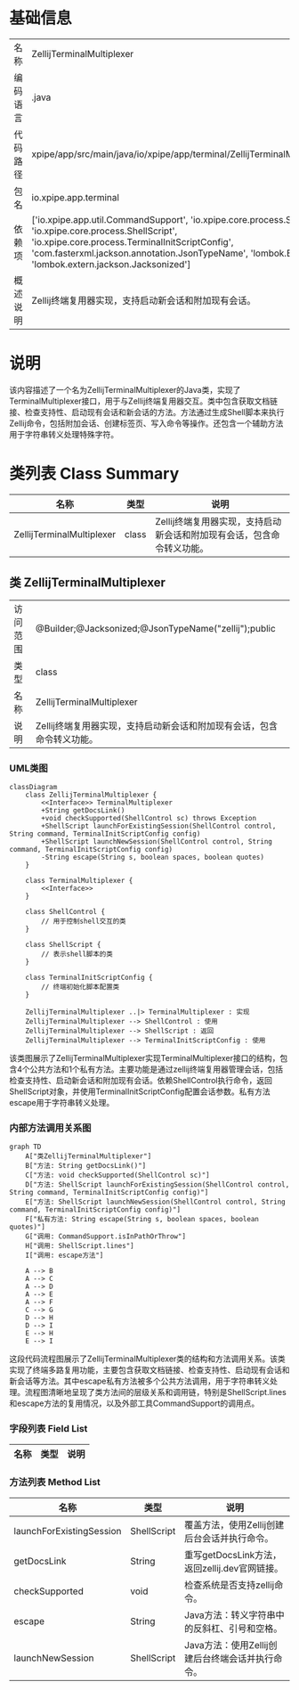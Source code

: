 # 基础信息

|      |      |
|------|------|
| 名称 | ZellijTerminalMultiplexer |
| 编码语言 | .java |
| 代码路径 | xpipe/app/src/main/java/io/xpipe/app/terminal/ZellijTerminalMultiplexer.java |
| 包名 | io.xpipe.app.terminal |
| 依赖项 | ['io.xpipe.app.util.CommandSupport', 'io.xpipe.core.process.ShellControl', 'io.xpipe.core.process.ShellScript', 'io.xpipe.core.process.TerminalInitScriptConfig', 'com.fasterxml.jackson.annotation.JsonTypeName', 'lombok.Builder', 'lombok.extern.jackson.Jacksonized'] |
| 概述说明 | Zellij终端复用器实现，支持启动新会话和附加现有会话。 |

# 说明

该内容描述了一个名为ZellijTerminalMultiplexer的Java类，实现了TerminalMultiplexer接口，用于与Zellij终端复用器交互。类中包含获取文档链接、检查支持性、启动现有会话和新会话的方法。方法通过生成Shell脚本来执行Zellij命令，包括附加会话、创建标签页、写入命令等操作。还包含一个辅助方法用于字符串转义处理特殊字符。

# 类列表 Class Summary

| 名称   | 类型  | 说明 |
|-------|------|-------------|
| ZellijTerminalMultiplexer | class | Zellij终端复用器实现，支持启动新会话和附加现有会话，包含命令转义功能。 |



## 类 ZellijTerminalMultiplexer

|      |      |
|------|------|
| 访问范围 | @Builder;@Jacksonized;@JsonTypeName("zellij");public |
| 类型 | class |
| 名称 | ZellijTerminalMultiplexer |
| 说明 | Zellij终端复用器实现，支持启动新会话和附加现有会话，包含命令转义功能。 |


### UML类图

```mermaid
classDiagram
    class ZellijTerminalMultiplexer {
        <<Interface>> TerminalMultiplexer
        +String getDocsLink()
        +void checkSupported(ShellControl sc) throws Exception
        +ShellScript launchForExistingSession(ShellControl control, String command, TerminalInitScriptConfig config)
        +ShellScript launchNewSession(ShellControl control, String command, TerminalInitScriptConfig config)
        -String escape(String s, boolean spaces, boolean quotes)
    }

    class TerminalMultiplexer {
        <<Interface>>
    }

    class ShellControl {
        // 用于控制shell交互的类
    }

    class ShellScript {
        // 表示shell脚本的类
    }

    class TerminalInitScriptConfig {
        // 终端初始化脚本配置类
    }

    ZellijTerminalMultiplexer ..|> TerminalMultiplexer : 实现
    ZellijTerminalMultiplexer --> ShellControl : 使用
    ZellijTerminalMultiplexer --> ShellScript : 返回
    ZellijTerminalMultiplexer --> TerminalInitScriptConfig : 使用
```

该类图展示了ZellijTerminalMultiplexer实现TerminalMultiplexer接口的结构，包含4个公共方法和1个私有方法。主要功能是通过zellij终端复用器管理会话，包括检查支持性、启动新会话和附加现有会话。依赖ShellControl执行命令，返回ShellScript对象，并使用TerminalInitScriptConfig配置会话参数。私有方法escape用于字符串转义处理。


### 内部方法调用关系图

```mermaid
graph TD
    A["类ZellijTerminalMultiplexer"]
    B["方法: String getDocsLink()"]
    C["方法: void checkSupported(ShellControl sc)"]
    D["方法: ShellScript launchForExistingSession(ShellControl control, String command, TerminalInitScriptConfig config)"]
    E["方法: ShellScript launchNewSession(ShellControl control, String command, TerminalInitScriptConfig config)"]
    F["私有方法: String escape(String s, boolean spaces, boolean quotes)"]
    G["调用: CommandSupport.isInPathOrThrow"]
    H["调用: ShellScript.lines"]
    I["调用: escape方法"]

    A --> B
    A --> C
    A --> D
    A --> E
    A --> F
    C --> G
    D --> H
    D --> I
    E --> H
    E --> I
```

这段代码流程图展示了ZellijTerminalMultiplexer类的结构和方法调用关系。该类实现了终端多路复用功能，主要包含获取文档链接、检查支持性、启动现有会话和新会话等方法。其中escape私有方法被多个公共方法调用，用于字符串转义处理。流程图清晰地呈现了类方法间的层级关系和调用链，特别是ShellScript.lines和escape方法的复用情况，以及外部工具CommandSupport的调用点。

### 字段列表 Field List

| 名称  | 类型  | 说明 |
|-------|-------|------|

### 方法列表 Method List

| 名称  | 类型  | 说明 |
|-------|-------|------|
| launchForExistingSession | ShellScript | 覆盖方法，使用Zellij创建后台会话并执行命令。 |
| getDocsLink | String | 重写getDocsLink方法，返回zellij.dev官网链接。 |
| checkSupported | void | 检查系统是否支持zellij命令。 |
| escape | String | Java方法：转义字符串中的反斜杠、引号和空格。 |
| launchNewSession | ShellScript | Java方法：使用Zellij创建后台终端会话并执行命令。 |




